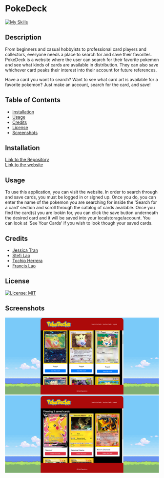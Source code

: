 # PokeDeck

[![My Skills](https://skillicons.dev/icons?i=js,css,apollo,mongodb,graphql&theme=light)](https://skillicons.dev)

## Description

From beginners and casual hobbyists to professional card players and collectors, everyone needs a place to search for and save their favorites. PokeDeck is a website where the user can search for their favorite pokemon and see what kinds of cards are available in distribution. They can also save whichever card peaks their interest into their account for future references.

Have a card you want to search? Want to see what card art is available for a favorite pokemon? Just make an account, search for the card, and save!

## Table of Contents

* [Installation](#installation)
* [Usage](#usage)
* [Credits](#credits)
* [License](#license)
* [Screenshots](#screenshots)


## Installation

[Link to the Repository](https://github.com/ssnakeoil/pokeDecks)  
[Link to the website]()

## Usage

To use this application, you can visit the website. In order to search through and save cards, you must be logged in or signed up. Once you do, you can enter the name of the pokemon you are searching for inside the 'Search for a card' section and scroll through the catalog of cards available. Once you find the card(s) you are lookin for, you can click the save button underneath the desired card and it will be saved into your localstorage/account. You can look at 'See Your Cards' if you wish to look though your saved cards.

## Credits

* [Jessica Tran](https://github.com/jessikea)
* [Stefi Lao](https://github.com/ssnakeoil)
* [Tochio Herrera](https://github.com/Tochio12)
* [Francis Lao](https://github.com/FrancisLao9)

## License

[![License: MIT](https://img.shields.io/badge/License-MIT-yellow.svg)](https://opensource.org/licenses/MIT)

## Screenshots

![](./client/src/images/screenshot1.png)
![](./client/src/images/screenshot2.png)
